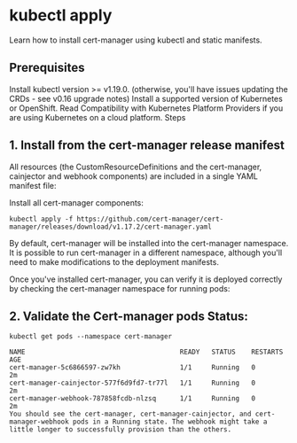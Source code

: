 # kubectl apply

Learn how to install cert-manager using kubectl and static manifests.

## Prerequisites

Install kubectl version >= v1.19.0. (otherwise, you'll have issues updating the CRDs - see v0.16 upgrade notes)
Install a supported version of Kubernetes or OpenShift.
Read Compatibility with Kubernetes Platform Providers if you are using Kubernetes on a cloud platform.
Steps

## 1. Install from the cert-manager release manifest

All resources (the CustomResourceDefinitions and the cert-manager, cainjector and webhook components) are included in a single YAML manifest file:

Install all cert-manager components:

```
kubectl apply -f https://github.com/cert-manager/cert-manager/releases/download/v1.17.2/cert-manager.yaml
```
By default, cert-manager will be installed into the cert-manager namespace. It is possible to run cert-manager in a different namespace, although you'll need to make modifications to the deployment manifests.

Once you've installed cert-manager, you can verify it is deployed correctly by checking the cert-manager namespace for running pods:
## 2. Validate the Cert-manager pods Status:

```
kubectl get pods --namespace cert-manager
```

```
NAME                                       READY   STATUS    RESTARTS   AGE
cert-manager-5c6866597-zw7kh               1/1     Running   0          2m
cert-manager-cainjector-577f6d9fd7-tr77l   1/1     Running   0          2m
cert-manager-webhook-787858fcdb-nlzsq      1/1     Running   0          2m
You should see the cert-manager, cert-manager-cainjector, and cert-manager-webhook pods in a Running state. The webhook might take a little longer to successfully provision than the others.
```
